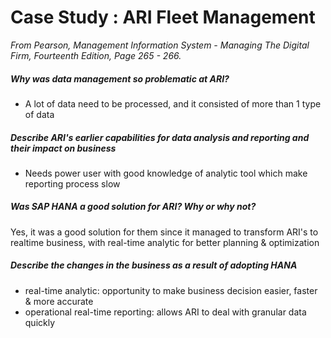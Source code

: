 # Case Study : ARI Fleet Management

*From Pearson, Management Information System - Managing The Digital Firm, Fourteenth Edition, Page 265 - 266.*

##### Why was data management so problematic at ARI?
- A lot of data need to be processed, and it consisted of more than 1 type of data

##### Describe ARI's earlier capabilities for data analysis and reporting and their impact on business
- Needs power user with good knowledge of analytic tool which make reporting process slow 

##### Was SAP HANA a good solution for ARI? Why or why not?
Yes, it was a good solution for them since it managed to transform ARI's to realtime business, with real-time analytic for better planning & optimization

##### Describe the changes in the business as a result of adopting HANA
- real-time analytic: opportunity to make business decision easier, faster & more accurate
- operational real-time reporting: allows ARI to deal with granular data quickly